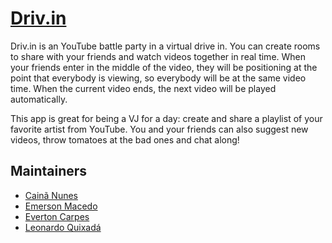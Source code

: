 [Driv.in](http://driv.in/)
===============================

Driv.in is an YouTube battle party in a virtual drive in. You can
create rooms to share with your friends and watch videos together
in real time. When your friends enter in the middle of the video,
they will be positioning at the point that everybody is viewing,
so everybody will be at the same video time. When the current video
ends, the next video will be played automatically.

This app is great for being a VJ for a day: create and share a
playlist of your favorite artist from YouTube. You and your friends
can also suggest new videos, throw tomatoes at the bad ones and
chat along!


## Maintainers

* [Cainã Nunes](http://twitter.com/cainanunes)
* [Emerson Macedo](http://twitter.com/emerleite)
* [Everton Carpes](http://twitter.com/everton_carpes)
* [Leonardo Quixadá](http://twitter.com/lquixada)
